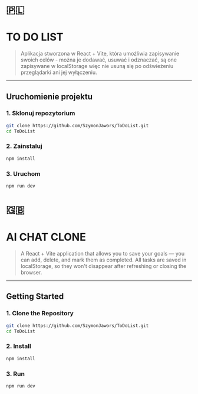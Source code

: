 # 🇵🇱


# TO DO LIST

  
> Aplikacja stworzona w React + Vite, która umożliwia zapisywanie swoich celów - można je dodawać, usuwać i odznaczać,  są one zapisywane w localStorage więc nie usuną się po odświeżeniu przeglądarki ani jej wyłączeniu.

---

## Uruchomienie projektu

### 1. Sklonuj repozytorium
```bash
git clone https://github.com/SzymonJawors/ToDoList.git
cd ToDoList
```
### 2. Zainstaluj

```bash
npm install
```
### 3. Uruchom
```bash
npm run dev
```
# 🇬🇧

#  AI CHAT CLONE

> A React + Vite application that allows you to save your goals — you can add, delete, and mark them as completed.
> All tasks are saved in localStorage, so they won't disappear after refreshing or closing the browser.

---

##  Getting Started

### 1. Clone the Repository
```bash
git clone https://github.com/SzymonJawors/ToDoList.git
cd ToDoList
```

### 2. Install
```bash
npm install
```

### 3. Run
```bash
npm run dev
```



